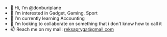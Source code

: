 - 👋 Hi, I’m @donburiplane
- 👀 I’m interested in Gadget, Gaming, Sport
- 🌱 I’m currently learning Accounting
- 💞️ I’m looking to collaborate on something that i don't know how to call it
- 📫 Reach me on my mail: reksapryga@gmail.com

<!---
donburiplane/donburiplane is a ✨ special ✨ repository because its `README.md` (this file) appears on your GitHub profile.
You can click the Preview link to take a look at your changes.
--->
